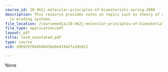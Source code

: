 ```yaml
---
course_id: 20-462j-molecular-principles-of-biomaterials-spring-2006
description: This resource provides notes on topics such as theory of drug release
  in eroding systems.
file_location: /coursemedia/20-462j-molecular-principles-of-biomaterials-spring-2006/ddb929784db88438e0e41942fa3de021_lec4_annotated.pdf
file_type: application/pdf
layout: pdf
title: lec4_annotated.pdf
type: course
uid: ddb929784db88438e0e41942fa3de021

---
```

None